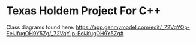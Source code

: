 
# Texas Holdem Project For C++

Class diagrams found here:
https://app.genmymodel.com/edit/_72VqYOp-EeiJfugOH9Y5Zg/_72VqY-p-EeiJfugOH9Y5Zg#
